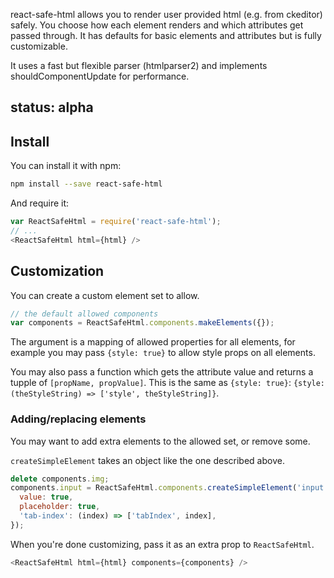 react-safe-html allows you to render user provided html (e.g. from ckeditor) safely. You choose how each element
renders and which attributes get passed through. It has defaults for basic elements and attributes but is fully customizable.

It uses a fast but flexible parser (htmlparser2) and implements shouldComponentUpdate for performance.

## status: alpha

## Install

You can install it with npm:

```sh
npm install --save react-safe-html
```

And require it:

```js
var ReactSafeHtml = require('react-safe-html');
// ...
<ReactSafeHtml html={html} />
```


## Customization

You can create a custom element set to allow.

```js
// the default allowed components
var components = ReactSafeHtml.components.makeElements({});
```

The argument is a mapping of allowed properties for all elements, for example you may pass `{style: true}` to allow
style props on all elements.

You may also pass a function which gets the attribute value and returns a tupple of `[propName, propValue]`.
This is the same as `{style: true}`: 
`{style: (theStyleString) => ['style', theStyleString]}`.

### Adding/replacing elements

You may want to add extra elements to the allowed set, or remove some.

`createSimpleElement` takes an object like the one described above.

```js
delete components.img;
components.input = ReactSafeHtml.components.createSimpleElement('input', {
  value: true,
  placeholder: true,
  'tab-index': (index) => ['tabIndex', index],
});
```

When you're done customizing, pass it as an extra prop to `ReactSafeHtml`.

```js
<ReactSafeHtml html={html} components={components} />
```

